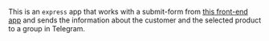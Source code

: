 This is an `express` app that works with a submit-form from [this front-end app](https://github.com/a-sapon/window-service) and sends the information about the customer and the selected product to a group in Telegram.
